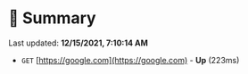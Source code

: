 # 📖 Summary
Last updated: **12/15/2021, 7:10:14 AM**

- `GET` [https://google.com](https://google.com) - **Up** (223ms)
